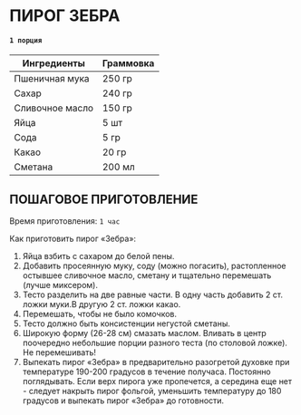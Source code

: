 # ПИРОГ ЗЕБРА

#### `1 порция`

| Ингредиенты     | Граммовка |
|-----------------|-----------|
| Пшеничная мука  | 250 гр    |
| Сахар           | 240 гр    |
| Сливочное масло | 150 гр    |
| Яйца            | 5 шт      |
| Сода            | 5 гр      |
| Какао           | 20 гр     |
| Сметана         | 200 мл    |

## ПОШАГОВОЕ ПРИГОТОВЛЕНИЕ
Время приготовления: `1 час`
 
Как приготовить пирог «Зебра»:
1. Яйца взбить с сахаром до белой пены.
2. Добавить просеянную муку, соду (можно погасить), растопленное остывшее сливочное масло, сметану и тщательно перемешать (лучше миксером).
3. Тесто разделить на две равные части. В одну часть добавить 2 ст. ложки муки.В другую 2 ст. ложки какао.
4. Перемешать, чтобы не было комочков.
5. Тесто должно быть консистенции негустой сметаны.
6. Широкую форму (26-28 см) смазать маслом. Вливать в центр поочередно небольшие порции разного теста (по столовой ложке). Не перемешивать!
7. Выпекать пирог «Зебра» в предварительно разогретой духовке при температуре 190-200 градусов в течение получаса. Постоянно поглядывать. Если верх пирога уже пропечется, а середина еще нет - следует накрыть пирог фольгой, уменьшить температуру до 180 градусов и выпекать пирог «Зебра» до готовности.
